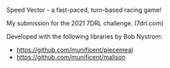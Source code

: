 Speed Vector - a fast-paced, turn-based racing game!

My submission for the 2021 7DRL challenge. (7drl.com)

Developed with the following libraries by Bob Nystrom:
- https://github.com/munificent/piecemeal
- https://github.com/munificent/malison
